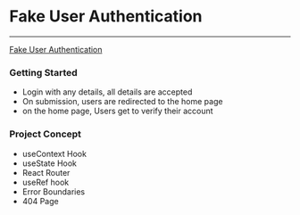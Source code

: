 # Fake User Authentication
- - - - - - -
[Fake User Authentication](https://fake-user-authentication.vercel.app/) 

### Getting Started
- Login with any details, all details are accepted
- On submission, users are redirected to the home page
- on the home page, Users get to verify their account

### Project Concept
- useContext Hook
- useState Hook
- React Router
- useRef hook
- Error Boundaries
- 404 Page
